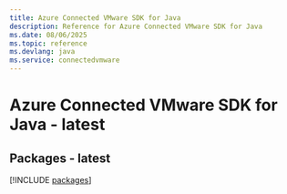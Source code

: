 ```yaml
---
title: Azure Connected VMware SDK for Java
description: Reference for Azure Connected VMware SDK for Java
ms.date: 08/06/2025
ms.topic: reference
ms.devlang: java
ms.service: connectedvmware
---
```

# Azure Connected VMware SDK for Java - latest
## Packages - latest
[!INCLUDE [packages](connected-vmware-index.md)]